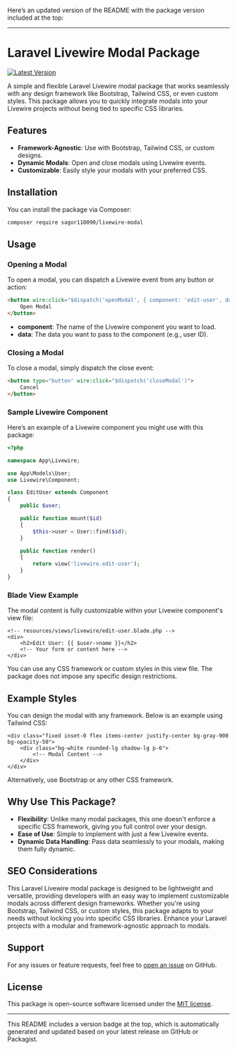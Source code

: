 Here’s an updated version of the README with the package version included at the top:

---

# Laravel Livewire Modal Package

[![Latest Version](https://img.shields.io/github/v/release/sagor110090/livewire-modal.svg?style=flat-square)](https://packagist.org/packages/sagor110090/livewire-modal)

A simple and flexible Laravel Livewire modal package that works seamlessly with any design framework like Bootstrap, Tailwind CSS, or even custom styles. This package allows you to quickly integrate modals into your Livewire projects without being tied to specific CSS libraries.

## Features

- **Framework-Agnostic**: Use with Bootstrap, Tailwind CSS, or custom designs.
- **Dynamic Modals**: Open and close modals using Livewire events.
- **Customizable**: Easily style your modals with your preferred CSS.

## Installation

You can install the package via Composer:

```bash
composer require sagor110090/livewire-modal
```

## Usage

### Opening a Modal

To open a modal, you can dispatch a Livewire event from any button or action:

```html
<button wire:click="$dispatch('openModal', { component: 'edit-user', data: { id: {{ $user->id }} } })">
    Open Modal
</button>
```

- **component**: The name of the Livewire component you want to load.
- **data**: The data you want to pass to the component (e.g., user ID).

### Closing a Modal

To close a modal, simply dispatch the close event:

```html
<button type="button" wire:click="$dispatch('closeModal')">
    Cancel
</button>
```

### Sample Livewire Component

Here’s an example of a Livewire component you might use with this package:

```php
<?php

namespace App\Livewire;

use App\Models\User;
use Livewire\Component;

class EditUser extends Component
{
    public $user;

    public function mount($id)
    {
        $this->user = User::find($id);
    }

    public function render()
    {
        return view('livewire.edit-user');
    }
}
```

### Blade View Example

The modal content is fully customizable within your Livewire component's view file:

```blade
<!-- resources/views/livewire/edit-user.blade.php -->
<div>
    <h2>Edit User: {{ $user->name }}</h2>
    <!-- Your form or content here -->
</div>
```

You can use any CSS framework or custom styles in this view file. The package does not impose any specific design restrictions.

## Example Styles

You can design the modal with any framework. Below is an example using Tailwind CSS:

```blade
<div class="fixed inset-0 flex items-center justify-center bg-gray-900 bg-opacity-50">
    <div class="bg-white rounded-lg shadow-lg p-6">
        <!-- Modal Content -->
    </div>
</div>
```

Alternatively, use Bootstrap or any other CSS framework.

## Why Use This Package?

- **Flexibility**: Unlike many modal packages, this one doesn't enforce a specific CSS framework, giving you full control over your design.
- **Ease of Use**: Simple to implement with just a few Livewire events.
- **Dynamic Data Handling**: Pass data seamlessly to your modals, making them fully dynamic.

## SEO Considerations

This Laravel Livewire modal package is designed to be lightweight and versatile, providing developers with an easy way to implement customizable modals across different design frameworks. Whether you're using Bootstrap, Tailwind CSS, or custom styles, this package adapts to your needs without locking you into specific CSS libraries. Enhance your Laravel projects with a modular and framework-agnostic approach to modals.

## Support

For any issues or feature requests, feel free to [open an issue](https://github.com/sagor110090/livewire-modal/issues) on GitHub.

## License

This package is open-source software licensed under the [MIT license](LICENSE.md).

---

This README includes a version badge at the top, which is automatically generated and updated based on your latest release on GitHub or Packagist.
